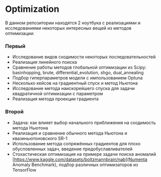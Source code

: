 # Optimization
В данном репозитории находятся 2 ноутбука с реализациями и исследованиями некоторых интересных вещей из методов оптимизации:

### Первый

- Исследование видов сходимости некоторых последовательностей
- Реализация линейного поиска
- Сравнение работы методов глобальной оптимизации из Scipy: basinhopping, brute, differential_evolution, shgo, dual_annealing
- Подбор гиперпараметров модели с импользованием Optuna
- Несколько кейсов на градиентный спуск и метод Ньютона
- Исследование метода наискорейшего спуска для задачи квадратичной оптимизации с параметром
- Реализация метода проекции градиента

### Второй

- Задача: как влияет выбор начального приближения на сходимость метода Ньютона
- Реализация и сравнение обычного метода Ньютона и квазиньютоновского SR-1
- Использование метода сопряжённых градиентов для плохо обусловленных задач, введение предобуславливателей
- Стохастическая оптимизация на примере задачи поиска аномалий [https://www.kaggle.com/datasets/boltzmannbrain/nab](Numenta Anomaly Benchmark), подбор различных оптимизаторов из TensorFlow
